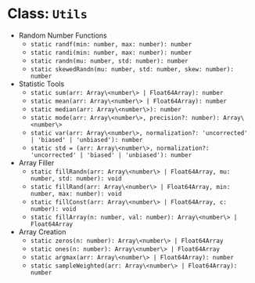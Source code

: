 # Class: `Utils`

* Random Number Functions
  * `static randf(min: number, max: number): number`
  * `static randi(min: number, max: number): number`
  * `static randn(mu: number, std: number): number`
  * `static skewedRandn(mu: number, std: number, skew: number): number`
* Statistic Tools
  * `static sum(arr: Array\<number\> | Float64Array): number`
  * `static mean(arr: Array\<number\> | Float64Array): number`
  * `static median(arr: Array\<number\>): number`
  * `static mode(arr: Array\<number\>, precision?: number): Array\<number\>`
  * `static var(arr: Array\<number\>, normalization?: 'uncorrected' | 'biased' | 'unbiased'): number`
  * `static std = (arr: Array\<number\>, normalization?: 'uncorrected' | 'biased' | 'unbiased'): number`
* Array Filler
  * `static fillRandn(arr: Array\<number\> | Float64Array, mu: number, std: number): void`
  * `static fillRand(arr: Array\<number\> | Float64Array, min: number, max: number): void`
  * `static fillConst(arr: Array\<number\> | Float64Array, c: number): void`
  * `static fillArray(n: number, val: number): Array\<number\> | Float64Array`
* Array Creation
  * `static zeros(n: number): Array\<number\> | Float64Array`
  * `static ones(n: number): Array\<number\> | Float64Array`
  * `static argmax(arr: Array\<number\> | Float64Array): number`
  * `static sampleWeighted(arr: Array\<number\> | Float64Array): number`
